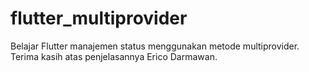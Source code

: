 # flutter_multiprovider
Belajar Flutter manajemen status menggunakan metode multiprovider. Terima kasih atas penjelasannya Erico Darmawan.
